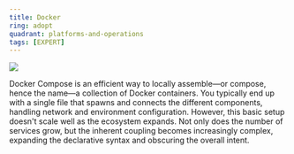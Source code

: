 ```yaml
---
title: Docker
ring: adopt
quadrant: platforms-and-operations
tags: [EXPERT]
---
```


[![](https://img.shields.io/badge/weave_at_the_compose_stage-0c7cba?logo=gitbook&logoColor=000&style=flat)](https://archicionado.com/p/weave-at-the-compose-stage/)

Docker Compose is an efficient way to locally assemble—or compose, hence the name—a collection of Docker containers. You typically end up with a single file that spawns and connects the different components, handling network and environment configuration. However, this basic setup doesn't scale well as the ecosystem expands. Not only does the number of services grow, but the inherent coupling becomes increasingly complex, expanding the declarative syntax and obscuring the overall intent.
